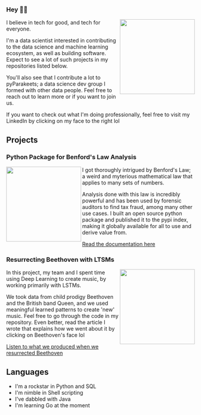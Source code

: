 <!-- [![Header](https://raw.githubusercontent.com/mawuliadjei/mawuliadjei/main/assets/memoji.jpeg "Header")](https://github.com/mawuliadjei/mawuliadjei)-->

### Hey ✌🏻

<p>
  <a href="https://www.linkedin.com/in/mawuliadjei/"><img width="200" align='right' src="https://media-exp1.licdn.com/dms/image/C5603AQF4yx_qwcTzsw/profile-displayphoto-shrink_800_800/0/1612102174026?e=1619049600&v=beta&t=yYkhEPBMw5dbfUIM06pEoxGKs0LIUvuUEJCou2dho24"></a>
</p>

I believe in tech for good, and tech for everyone.

I'm a data scientist interested in contributing to the data science and machine learning ecosystem, as well as building software. Expect to see a lot of such projects in my repositories listed below.

You'll also see that I contribute a lot to pyParakeets; a data science dev group I formed with other data people. Feel free to reach out to learn more or if you want to join us.

If you want to check out what I'm doing professionally, feel free to visit my LinkedIn by clicking on my face to the right lol


## Projects

### Python Package for Benford's Law Analysis
<p>
  <a href="https://pypi.org/project/benfords-law/"><img width="200" align='left' src="https://warehouse-camo.ingress.cmh1.psfhosted.org/4977c522ac7cf3f4e00017da8f9a98232b3f2daa/68747470733a2f2f7261772e67697468756275736572636f6e74656e742e636f6d2f6d6177756c6961646a65692f62656e666f7264735f6c61772f6d61696e2f696d616765732f706f70756c6174696f6e735f62656e666f7264735f6c61772e706e67"></a>
</p>
I got thoroughly intrigued by Benford's Law; a weird and myterious mathematical law that applies to many sets of numbers.

Analysis done with this law is incredibly powerful and has been used by forensic auditors to find tax fraud, among many other use cases. I built an open source python package and published it to the pypi index, making it globally available for all to use and derive value from.

<a href="https://benfords-law.readthedocs.io">Read the documentation here</a>

### Resurrecting Beethoven with LTSMs
<p>
  <a href="https://www.linkedin.com/pulse/we-resurrected-beethoven-data-science-heres-how-mawuli-adjei/"><img width="200" align='right' src="https://media-exp1.licdn.com/dms/image/C5112AQG8Cv-gpC23bA/article-cover_image-shrink_423_752/0/1555237226409?e=1615420800&v=beta&t=S9bu3bDfgWP9sXHXUm4lasxklWIOsbRjUxgJAA_VSz0"></a>
</p>
In this project, my team and I spent time using Deep Learning to create music, by working primarily with LSTMs.

We took data from child prodigy Beethoven and the British band Queen, and we used meaningful learned patterns to create 'new' music. Feel free to go through the code in my repository. Even better, read the article I wrote that explains how we went about it by clicking on Beethoven's face lol

<a href="https://soundcloud.com/mawuli-adjei-893458814/beethoven2_made_with_neural_ne">Listen to what we produced when we resurrected Beethoven</a>

## Languages

- I'm a rockstar in Python and SQL
- I'm nimble in Shell scripting
- I've dabbled with Java
- I'm learning Go at the moment



<!--
**mawuliadjei/mawuliadjei** is a ✨ _special_ ✨ repository because its `README.md` (this file) appears on your GitHub profile.

Here are some ideas to get you started:

- 🔭 I’m currently working on ...
- 🌱 I’m currently learning ...
- 👯 I’m looking to collaborate on ...
- 🤔 I’m looking for help with ...
- 💬 Ask me about ...
- 📫 How to reach me: ...
- 😄 Pronouns: ...
- ⚡ Fun fact: ...
-->
